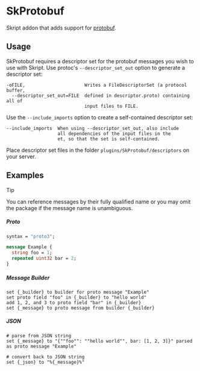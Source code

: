 # SkProtobuf
Skript addon that adds support for [protobuf](https://protobuf.dev/).

## Usage
SkProtobuf requires a descriptor set for the protobuf messages you wish to use with Skript. Use protoc's `--descriptor_set_out` option to generate a descriptor set:
```
-oFILE,                      Writes a FileDescriptorSet (a protocol buffer,
  --descriptor_set_out=FILE  defined in descriptor.proto) containing all of
                             input files to FILE.
```
Use the `--include_imports` option to create a self-contained descriptor set:
```
--include_imports  When using --descriptor_set_out, also include
                   all dependencies of the input files in the
                   et, so that the set is self-contained.
```
Place descriptor set files in the folder `plugins/SkProtobuf/descriptors` on your server.

## Examples
> [!TIP]
> You can reference messages by their fully qualified name or you may omit the package if the message name is unambiguous.

##### Proto
```protobuf
syntax = "proto3";

message Example {
  string foo = 1;
  repeated uint32 bar = 2;
}
```
##### Message Builder
```
set {_builder} to builder for proto message "Example"
set proto field "foo" in {_builder} to "hello world"
add 1, 2, and 3 to proto field "bar" in {_builder}
set {_message} to proto message from builder {_builder}
```
##### JSON
```
# parse from JSON string
set {_message} to "{""foo"": ""hello world"", bar: [1, 2, 3]}" parsed as proto message "Example"

# convert back to JSON string
set {_json} to "%{_message}%"
```
